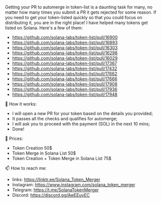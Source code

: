Getting your PR to automerge in token-list is a daunting task for many, no matter how many times you submit a PR it gets rejected for some reason. 
If you need to get your token-listed quickly so that you could focus on distributing it, you are in the right place! I have helped many tokens get listed on Solana. 
Here's a few of them:

- https://github.com/solana-labs/token-list/pull/16900
- https://github.com/solana-labs/token-list/pull/16893
- https://github.com/solana-labs/token-list/pull/16303
- https://github.com/solana-labs/token-list/pull/16298
- https://github.com/solana-labs/token-list/pull/16029
- https://github.com/solana-labs/token-list/pull/17367
- https://github.com/solana-labs/token-list/pull/17432
- https://github.com/solana-labs/token-list/pull/17662
- https://github.com/solana-labs/token-list/pull/17666
- https://github.com/solana-labs/token-list/pull/17908
- https://github.com/solana-labs/token-list/pull/17936
- https://github.com/solana-labs/token-list/pull/17948


👋 How it works: 
- I will open a new PR for your token based on the details you provided;
- It passes all the checks and qualifies for automerge;   
- I will ask you to proceed with the payment (SOL) in the next 10 mins;
- Done!


💞️ Prices:
- Token Creation 50$
- Token Merge in Solana List 50$
- Token Creation + Token Merge in Solana List 75$


📫 How to reach me:
- links: https://linktr.ee/Solana_Token_Merger
- Instagram: https://www.instagram.com/solana_token_merger
- Telegram: https://t.me/SolanaTokenMerger
- Discord: https://discord.gg/AwEEuyEC
